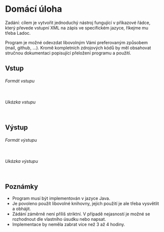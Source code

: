 Domácí úloha
============

Zadání: cílem je vytvořit jednoduchý nástroj fungující v příkazové řádce, který převede vstupní XML na zápis ve specifickém jazyce, říkejme mu třeba Ladoc.

Program je možné odevzdat libovolným Vámi preferovaným způsobem (mail, github, ...). Kromě kompletních zdrojových kódů by měl obsahovat stručnou dokumentaci popisující přeložení programu a použití.

Vstup
-----

###### Formát vstupu

```xml

```

###### Ukázka vstupu

```xml

```

Výstup
------

###### Formát výstupu

```

```

###### Ukázka výstupu

```

```

Poznámky
--------
- Program musí být implementován v jazyce Java.
- Je povoleno použít libovolné knihovny, jejich použití je ale třeba vysvětlit a obhájit.
- Zádání záměrně není příliš striktní. V případě nejasností je možné se rozhodnout dle vlastního úsudku nebo napsat.
- Implementace by neměla zabrat více než 3 až 4 hodiny.
